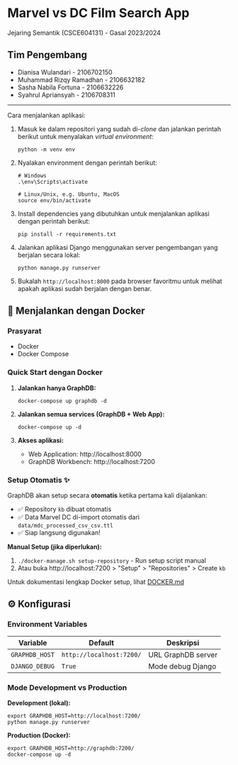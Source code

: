 # Marvel vs DC Film Search App

Jejaring Semantik (CSCE604131) - Gasal 2023/2024

## Tim Pengembang

- Dianisa Wulandari - 2106702150
- Muhammad Rizqy Ramadhan - 2106632182
- Sasha Nabila Fortuna - 2106632226
- Syahrul Apriansyah - 2106708311

---
Cara menjalankan aplikasi:
1. Masuk ke dalam repositori yang sudah di-_clone_ dan jalankan perintah berikut
   untuk menyalakan _virtual environment_:

   ```shell
   python -m venv env
   ```
2. Nyalakan environment dengan perintah berikut:

   ```shell
   # Windows
   .\env\Scripts\activate
   ```
   ```
   # Linux/Unix, e.g. Ubuntu, MacOS
   source env/bin/activate
   ```
3. Install dependencies yang dibutuhkan untuk menjalankan aplikasi dengan perintah berikut:

   ```shell
   pip install -r requirements.txt
   ```

4. Jalankan aplikasi Django menggunakan server pengembangan yang berjalan secara
   lokal:

   ```shell
   python manage.py runserver
   ```

5. Bukalah `http://localhost:8000` pada browser favoritmu untuk melihat apakah aplikasi sudah berjalan dengan benar.

## 🐳 Menjalankan dengan Docker

### Prasyarat
- Docker
- Docker Compose

### Quick Start dengan Docker

1. **Jalankan hanya GraphDB:**
   ```shell
   docker-compose up graphdb -d
   ```

2. **Jalankan semua services (GraphDB + Web App):**
   ```shell
   docker-compose up -d
   ```

3. **Akses aplikasi:**
   - Web Application: http://localhost:8000
   - GraphDB Workbench: http://localhost:7200

### Setup Otomatis ✨

GraphDB akan setup secara **otomatis** ketika pertama kali dijalankan:
- ✅ Repository `kb` dibuat otomatis
- ✅ Data Marvel DC di-import otomatis dari `data/mdc_processed_csv_csv.ttl` 
- ✅ Siap langsung digunakan!

**Manual Setup (jika diperlukan):**
1. `./docker-manage.sh setup-repository` - Run setup script manual
2. Atau buka http://localhost:7200 > "Setup" > "Repositories" > Create `kb`

Untuk dokumentasi lengkap Docker setup, lihat [DOCKER.md](DOCKER.md)

## ⚙️ Konfigurasi

### Environment Variables

| Variable | Default | Deskripsi |
|----------|---------|-----------|
| `GRAPHDB_HOST` | `http://localhost:7200/` | URL GraphDB server |
| `DJANGO_DEBUG` | `True` | Mode debug Django |

### Mode Development vs Production

**Development (lokal):**
```shell
export GRAPHDB_HOST=http://localhost:7200/
python manage.py runserver
```

**Production (Docker):**
```shell
export GRAPHDB_HOST=http://graphdb:7200/
docker-compose up -d
```
